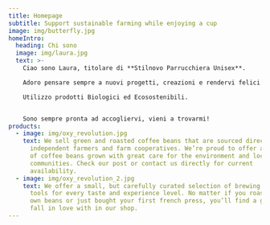 ```yaml
---
title: Homepage
subtitle: Support sustainable farming while enjoying a cup
image: img/butterfly.jpg
homeIntro:
  heading: Chi sono
  image: img/laura.jpg
  text: >-
    Ciao sono Laura, titolare di **Stilnovo Parrucchiera Unisex**.  

    Adoro pensare sempre a nuovi progetti, creazioni e rendervi felici proponendovi **professionalità, consulenza d' immagine, passione e creatività**.  

    Utilizzo prodotti Biologici ed Ecosostenibili.


    Sono sempre pronta ad accogliervi, vieni a trovarmi!
products:
  - image: img/oxy_revolution.jpg
    text: We sell green and roasted coffee beans that are sourced directly from
      independent farmers and farm cooperatives. We’re proud to offer a variety
      of coffee beans grown with great care for the environment and local
      communities. Check our post or contact us directly for current
      availability.
  - image: img/oxy_revolution_2.jpg
    text: We offer a small, but carefully curated selection of brewing gear and
      tools for every taste and experience level. No matter if you roast your
      own beans or just bought your first french press, you’ll find a gadget to
      fall in love with in our shop.
---
```

